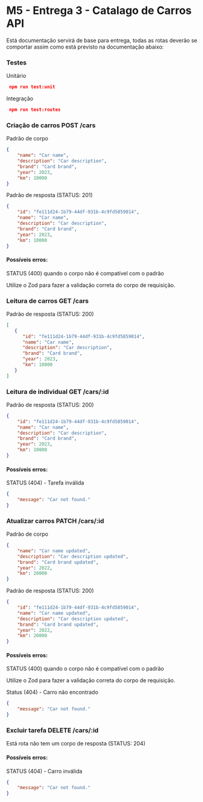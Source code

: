 # M5 - Entrega 3 - Catalago de Carros API

Está documentação servirá de base para entrega, todas as rotas deverão se comportar assim como está previsto na documentação abaixo:
### Testes

Unitário

```json
 npm run test:unit
```

Integração

```json
 npm run test:routes
```

### Criação de carros POST /cars

Padrão de corpo

```json
{
    "name": "Car name",
    "description": "Car description",
    "brand": "Card brand",
    "year": 2023,
    "km": 10000
}
```

Padrão de resposta  (STATUS: 201)

```json
{
    "id": "fe111d24-1b79-44df-931b-4c9fd5859014",
    "name": "Car name",
    "description": "Car description",
    "brand": "Card brand",
    "year": 2023,
    "km": 10000
}  
```

#### Possíveis erros:
STATUS (400) quando o corpo não é compatível com o padrão

Utilize o Zod para fazer a validação correta do corpo de requisição.

### Leitura de carros GET /cars

Padrão de resposta  (STATUS: 200)

```json
[
   {
      "id": "fe111d24-1b79-44df-931b-4c9fd5859014",
      "name": "Car name",
      "description": "Car description",
      "brand": "Card brand",
      "year": 2023,
      "km": 10000
   }
] 
```

### Leitura de individual GET /cars/:id

Padrão de resposta  (STATUS: 200)

```json
{
    "id": "fe111d24-1b79-44df-931b-4c9fd5859014",
    "name": "Car name",
    "description": "Car description",
    "brand": "Card brand",
    "year": 2023,
    "km": 10000
}  
```

#### Possíveis erros:

STATUS (404) - Tarefa inválida

```json
{
    "message": "Car not found."
}
```

### Atualizar carros PATCH  /cars/:id

Padrão de corpo 

```json
{
    "name": "Car name updated",
    "description": "Car description updated",
    "brand": "Card brand updated",
    "year": 2022,
    "km": 20000
}
```

Padrão de resposta (STATUS: 200)

```json
{
    "id": "fe111d24-1b79-44df-931b-4c9fd5859014",
    "name": "Car name updated",
    "description": "Car description updated",
    "brand": "Card brand updated",
    "year": 2022,
    "km": 20000
}    
```

#### Possíveis erros:
STATUS (400) quando o corpo não é compatível com o padrão

Utilize o Zod para fazer a validação correta do corpo de requisição.

Status (404) - Carro não encontrado

```json
{
    "message": "Car not found."
}
```

### Excluir tarefa DELETE /cars/:id

Está rota não tem um corpo de resposta (STATUS: 204)

#### Possíveis erros:

STATUS (404) - Carro inválida

```json
{
    "message": "Car not found."
}
```
